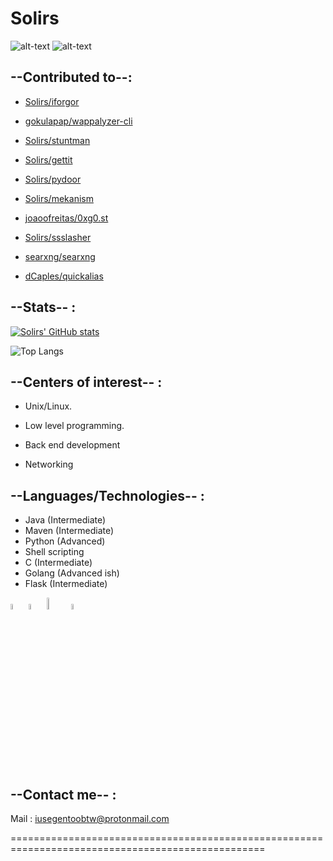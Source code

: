 # Solirs

![alt-text](https://img.shields.io/badge/OSes-Gentoo&FreeBSD-informational?&style=for-the-badge&color=purple) ![alt-text](https://img.shields.io/badge/Text_Editor-Code_OSS-informational?&style=for-the-badge&color=darkblue)

## --Contributed to--:

- [Solirs/iforgor](https://github.com/Solirs/iforgor)

- [gokulapap/wappalyzer-cli](https://github.com/gokulapap/wappalyzer-cli)

- [Solirs/stuntman](https://github.com/Solirs/stuntman)

- [Solirs/gettit](https://github.com/Solirs/Gettit-Reddit-Video-Downloader)

- [Solirs/pydoor](https://github.com/Solirs/pydoor)

- [Solirs/mekanism](https://github.com/Solirs/mekanism)

- [joaoofreitas/0xg0.st](https://github.com/joaoofreitas/0xg0.st)

- [Solirs/ssslasher](https://github.com/Solirs/ssslasher)

- [searxng/searxng](https://github.com/searxng/searxng)

- [dCaples/quickalias](https://github.com/dCaples/quickalias)

## --Stats-- :

[![Solirs' GitHub stats](https://github-readme-stats.vercel.app/api?username=Solirs&theme=radical&count_private=true)](https://github.com/anuraghazra/github-readme-stats)

![Top Langs](https://github-readme-stats.vercel.app/api/top-langs/?username=Solirs&layout=compact&theme=radical)

## --Centers of interest-- :

- Unix/Linux.

- Low level programming.

- Back end development

- Networking


## --Languages/Technologies-- :

- Java (Intermediate)
- Maven (Intermediate)
- Python (Advanced)
- Shell scripting
- C (Intermediate)
- Golang (Advanced ish)
- Flask (Intermediate)

<img src="https://github.com/yurijserrano/Github-Profile-Readme-Logos/blob/master/programming%20languages/c.svg" width=5% height=5%> <img src="https://github.com/yurijserrano/Github-Profile-Readme-Logos/blob/master/programming%20languages/python.svg" width=5% height=5%> <img src="https://github.com/yurijserrano/Github-Profile-Readme-Logos/blob/master/programming%20languages/java.svg" width=7% height=7%> <img src="https://github.com/yurijserrano/Github-Profile-Readme-Logos/blob/master/programming%20languages/go.svg" width=5% height=5%>

## --Contact me-- : 

Mail : iusegentoobtw@protonmail.com

==================================================================================================
